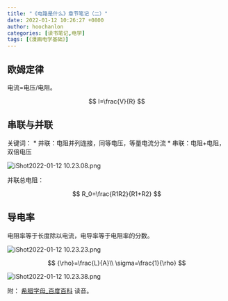 ```yaml
---
title: "《电路是什么》章节笔记（二）"
date: 2022-01-12 10:26:27 +0800
author: hoochanlon
categories: [读书笔记,电学]
tags: [《漫画电学基础》]
---
```


## 欧姆定律

电流=电压/电阻。

$$
I=\frac{V}{R}
$$

<!-- more -->

## 串联与并联

关键词：
	* 并联：电阻并列连接，同等电压，等量电流分流
	* 串联：电阻+电阻，双倍电压

![iShot2022-01-12 10.23.08.png](https://s2.loli.net/2022/01/12/p9GbwRtaZILig52.png)

并联总电阻：

$$
R_0=\frac{R1R2}{R1+R2}
$$

## 导电率
电阻率等于长度除以电流，电导率等于电阻率的分数。

![iShot2022-01-12 10.23.23.png](https://s2.loli.net/2022/01/12/Pmptdb9oCyUKqMv.png)

$$
{\rho}=\frac{L}{A}\\
\sigma=\frac{1}{\rho}
$$

![iShot2022-01-12 10.23.38.png](https://s2.loli.net/2022/01/12/QZIYvmzlX7f6852.png)

附： [希腊字母_百度百科](https://baike.baidu.com/item/%E5%B8%8C%E8%85%8A%E5%AD%97%E6%AF%8D/4428067?fr=aladdin) 读音。

